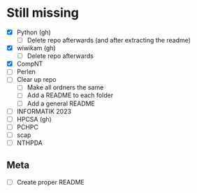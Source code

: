 # Still missing
- [x] Python (gh)
  - [ ] Delete repo afterwards (and after extracting the readme)
- [x] wiwikam (gh)
  - [ ] Delete repo afterwards
- [x] CompNT
- [ ] Perlen
- [ ] Clear up repo
  - [ ] Make all ordners the same
  - [ ] Add a README to each folder
  - [ ] Add a general README
- [ ] INFORMATIK 2023
- [ ] HPCSA (gh)
- [ ] PCHPC
- [ ] scap
- [ ] NTHPDA

## Meta
- [ ] Create proper README
